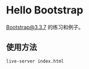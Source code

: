 # Hello Bootstrap

[Bootstrap@3.3.7](https://v3.bootcss.com/getting-started/) 的练习和例子。

## 使用方法

```bash
live-server index.html
```
